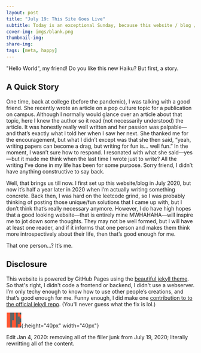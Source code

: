 ```yaml
---
layout: post
title: "July 19: This Site Goes Live"
subtitle: Today is an exceptional Sunday, because this website / blog / jekyll project is now live
cover-img: imgs/blank.png
thumbnail-img: 
share-img: 
tags: [meta, happy]
---
```


"Hello World", my friend! Do you like this new Haiku? But first, a story.

## A Quick Story
One time, back at college (before the pandemic), I was talking with a good friend. She recently wrote an article on a pop culture topic for a publication on campus. Although I normally would glance over an article about that topic, here I knew the author so it read (not necessarily understood) the article. It was honestly really well written and her passion was palpable—and that’s exactly what I told her when I saw her next. She thanked me for the encouragement, but what I didn’t except was that she then said, “yeah, writing papers can become a drag, but writing for fun is… well fun.” In the moment, I wasn’t sure how to respond. I resonated with what she said—yes—but it made me think when the last time I wrote just to write? All the writing I’ve done in my life has been for some purpose. Sorry friend, I didn’t have anything constructive to say back.

Well, that brings us till now. I first set up this website/blog in July 2020, but now it’s half a year later in 2020 when I’m actually writing something concrete. Back then, I was hard on the leetcode grind, so I was probably thinking of posting those unique/fun solutions that I came up with, but I don’t think that’s really necessary anymore. However, I do have high hopes that a good looking website—that is entirely mine MWHAHAHA—will inspire me to jot down some thoughts. They may not be well formed, but I will have at least one reader, and if it informs that one person and makes them think more introspectively about their life, then that’s good enough for me. 

That one person…? It’s me.

## Disclosure
This website is powered by GitHub Pages using the [beautiful jekyll theme](https://beautifuljekyll.com). So that's right, I didn't code a frontend or backend, I didn't use a webserver. I’m only techy enough to know how to use other people’s creations, and that’s good enough for me. Funny enough, I did make one [contribution to to the official jekyll repo](https://github.com/jekyll/jekyll/pull/8306/commits/05479c6796ec1510e7f8b83a9faf5f1f4ee31986). (You'll never guess what the fix is lol.)

![my custom end mark](../imgs/end-marks/end-mark2.png){:height="40px" width="40px"}

Edit Jan 4, 2020: removing all of the filler junk from July 19, 2020; literally rewritting all of the content.